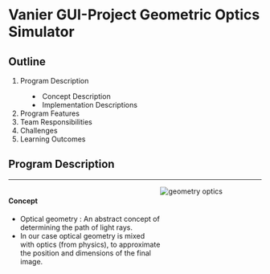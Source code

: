 # Vanier GUI-Project Geometric Optics Simulator
## Outline

<ol>
    <li>Program Description</li>
    <ul style="list-style:inside;">
        <li>Concept Description</li>
        <li>Implementation Descriptions</li>
    </ul>
    <li>Program Features</li>
    <li>Team Responsibilities</li>
    <li>Challenges</li>
    <li>Learning Outcomes</li>
</ol>
<h2>Program Description</h2>
<hr>

<div style="display:flex; flex-direction: row;">
    <div style="max-width: 60%;">
        <h4>Concept</h4>
        <ul>
            <li>Optical geometry : An abstract concept of determining the path of light rays.</li>
            <li>In our case optical geometry is mixed with optics (from physics), to approximate the position and dimensions of the final image.</li>
        </ul>
    </div>
    <div>
        <img src="https://upload.wikimedia.org/wikipedia/commons/thumb/9/97/Lens3b.svg/360px-Lens3b.svg.png" alt="geometry optics">
    </div>
</div>

